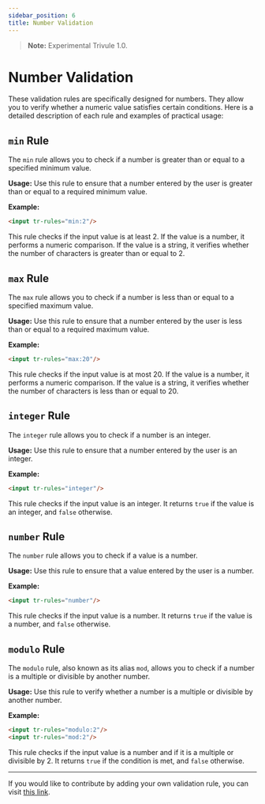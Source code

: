 ```yaml
---
sidebar_position: 6
title: Number Validation
---
```

> **Note:** Experimental Trivule 1.0.
# Number Validation

These validation rules are specifically designed for numbers. They allow you to verify whether a numeric value satisfies certain conditions. Here is a detailed description of each rule and examples of practical usage:

## `min` Rule

The `min` rule allows you to check if a number is greater than or equal to a specified minimum value.

**Usage:** Use this rule to ensure that a number entered by the user is greater than or equal to a required minimum value.

**Example:**
```html
<input tr-rules="min:2"/>
```

This rule checks if the input value is at least 2. If the value is a number, it performs a numeric comparison. If the value is a string, it verifies whether the number of characters is greater than or equal to 2.

## `max` Rule

The `max` rule allows you to check if a number is less than or equal to a specified maximum value.

**Usage:** Use this rule to ensure that a number entered by the user is less than or equal to a required maximum value.

**Example:**
```html
<input tr-rules="max:20"/>
```

This rule checks if the input value is at most 20. If the value is a number, it performs a numeric comparison. If the value is a string, it verifies whether the number of characters is less than or equal to 20.

## `integer` Rule

The `integer` rule allows you to check if a number is an integer.

**Usage:** Use this rule to ensure that a number entered by the user is an integer.

**Example:**
```html
<input tr-rules="integer"/>
```

This rule checks if the input value is an integer. It returns `true` if the value is an integer, and `false` otherwise.

## `number` Rule

The `number` rule allows you to check if a value is a number.

**Usage:** Use this rule to ensure that a value entered by the user is a number.

**Example:**
```html
<input tr-rules="number"/>
```

This rule checks if the input value is a number. It returns `true` if the value is a number, and `false` otherwise.

## `modulo` Rule

The `modulo` rule, also known as its alias `mod`, allows you to check if a number is a multiple or divisible by another number.

**Usage:** Use this rule to verify whether a number is a multiple or divisible by another number.

**Example:**
```html
<input tr-rules="modulo:2"/>
<input tr-rules="mod:2"/>
```

This rule checks if the input value is a number and if it is a multiple or divisible by 2. It returns `true` if the condition is met, and `false` otherwise.

---

If you would like to contribute by adding your own validation rule, you can visit [this link](/docs/contribution).